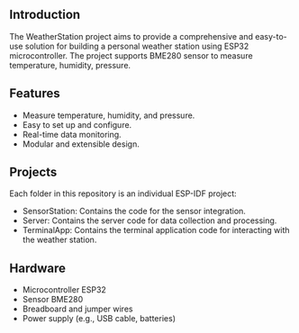 ## Introduction

The WeatherStation project aims to provide a comprehensive and easy-to-use solution for building a personal weather station using ESP32 microcontroller. The project supports BME280 sensor to measure temperature, humidity, pressure.

## Features

- Measure temperature, humidity, and pressure.
- Easy to set up and configure.
- Real-time data monitoring.
- Modular and extensible design.

## Projects

Each folder in this repository is an individual ESP-IDF project:

- SensorStation: Contains the code for the sensor integration.
- Server: Contains the server code for data collection and processing.
- TerminalApp: Contains the terminal application code for interacting with the weather station.

## Hardware 

- Microcontroller ESP32
- Sensor BME280
- Breadboard and jumper wires
- Power supply (e.g., USB cable, batteries)



